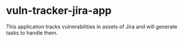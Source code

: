 # vuln-tracker-jira-app
This application tracks vulnerabilities in assets of Jira and will generate tasks to handle them.
